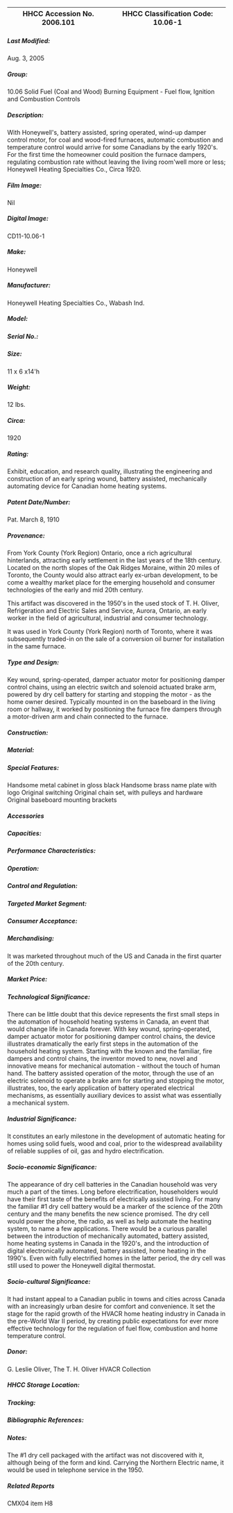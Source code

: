 | **HHCC Accession No. 2006.101** |**HHCC Classification Code:  10.06-1**|
| ----------- | ----------- |

##### Last Modified:
Aug. 3, 2005

##### Group:
10.06 Solid Fuel (Coal and Wood) Burning Equipment - Fuel flow, Ignition and  Combustion Controls

##### Description:
With Honeywell's, battery assisted, spring operated, wind-up damper control motor, for coal and wood-fired furnaces, automatic combustion and temperature control would arrive for some Canadians by the early 1920's. For the first time the homeowner could position the furnace dampers, regulating combustion rate without leaving the living room'well more or less; Honeywell Heating Specialties Co., Circa 1920.

##### Film Image:
Nil

##### Digital Image:
CD11-10.06-1

##### Make:
Honeywell

##### Manufacturer:
Honeywell Heating Specialties Co., Wabash Ind.

##### Model:


##### Serial No.:


##### Size:
11 x 6 x14'h

##### Weight:
12 lbs.

##### Circa:
1920

##### Rating:
Exhibit, education, and research quality, illustrating the engineering and construction of an early spring wound, battery assisted, mechanically automating device for Canadian home heating systems.

##### Patent Date/Number:
Pat. March 8, 1910

##### Provenance:
From York County (York Region) Ontario, once a rich agricultural hinterlands, attracting early settlement in the last years of the 18th century. Located on the north slopes of the Oak Ridges Moraine, within 20 miles of Toronto, the County would also attract early ex-urban development, to be come a wealthy market place for the emerging household and consumer technologies of the early and mid 20th century. 

This artifact was discovered in the 1950's in the used stock of T. H. Oliver, Refrigeration and Electric Sales and Service, Aurora, Ontario, an early worker in the field of agricultural, industrial and consumer technology. 

It was used in York County (York Region) north of Toronto, where it was subsequently traded-in on the sale of a conversion oil burner for installation in the same furnace.

##### Type and Design:
Key wound, spring-operated, damper actuator motor for positioning damper control chains, using an electric switch and solenoid actuated brake arm, powered by dry cell battery for starting and stopping the motor - as the home owner desired.
Typically mounted in on the baseboard in the living room or hallway, it worked by positioning the furnace fire dampers through a motor-driven arm and chain connected to the furnace.

##### Construction:


##### Material:


##### Special Features:
Handsome metal cabinet in gloss black
Handsome brass name plate with logo
Original switching 
Original chain set, with pulleys and hardware
Original baseboard mounting brackets

##### Accessories


##### Capacities:


##### Performance Characteristics:


##### Operation:


##### Control and Regulation:


##### Targeted Market Segment:


##### Consumer Acceptance:


##### Merchandising:
It was marketed throughout much of the US and Canada in the first quarter of the 20th century.

##### Market Price:


##### Technological Significance:
There can be little doubt that this device represents the first small steps in the automation of household heating systems in Canada, an event that would change life in Canada forever. 
With key wound, spring-operated, damper actuator motor for positioning damper control chains, the device illustrates dramatically the early first steps in the automation of the household heating system. Starting with the known and the familiar, fire dampers and control chains, the inventor moved to new, novel and innovative means for mechanical automation -  without the touch of human hand.
The battery assisted operation of the motor, through the use of an electric solenoid to operate a brake arm for starting and stopping the motor, illustrates, too, the early application of battery operated electrical mechanisms, as essentially auxiliary devices to assist what was essentially a mechanical system.

##### Industrial Significance:
It constitutes an early milestone in the development of automatic heating for homes using solid fuels, wood and coal, prior to the widespread availability of reliable supplies of oil, gas and hydro electrification.

##### Socio-economic Significance:
The appearance of dry cell batteries in the Canadian household was very much a part of the times. Long before electrification, householders would have their first taste of the benefits of electrically assisted living. For many the familiar #1 dry cell battery would be a marker of the science of the 20th century and the many benefits the new science promised. The dry cell would power the phone, the radio, as well as help automate the heating system, to name a few applications. 
There would be a curious parallel between the introduction of mechanically automated, battery assisted, home heating systems in Canada in the 1920's, and the introduction of digital electronically automated, battery assisted, home heating in the 1990's. Even with fully electrified homes in the latter period, the dry cell was still used to power the Honeywell digital thermostat.

##### Socio-cultural Significance:
It had instant appeal to a Canadian public in towns and cities across Canada with an increasingly urban desire for comfort and convenience.
It set the stage for the rapid growth of the HVACR home heating industry in Canada in the pre-World War II period, by creating public expectations for ever more effective technology for the regulation of fuel flow, combustion and home temperature control.

##### Donor:
G. Leslie Oliver, The T. H. Oliver HVACR Collection

##### HHCC Storage Location:


##### Tracking:


##### Bibliographic References:


##### Notes:
The #1 dry cell packaged with the artifact was not discovered with it, although being of the form and kind. Carrying the Northern Electric name, it would be used in telephone service in the 1950.

##### Related Reports
CMX04 item H8
